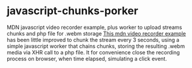 # javascript-chunks-porker
MDN javascript video recorder example, plus worker to upload streams chunks and php file for .webm storage
<a target="_blank" href="https://mdn.mozillademos.org/en-US/docs/Web/API/MediaStream_Recording_API/Recording_a_media_element$samples/Example?revision=1135521">This mdn video recorder example</a> has been little improved to chunk the stream every 3 seconds, using a simple javascript worker that chains chunks, storing the resulting .webm media via XHR call to a php file.
   It for convenience close the recording process on browser, when time elapsed, simulating a click event.
